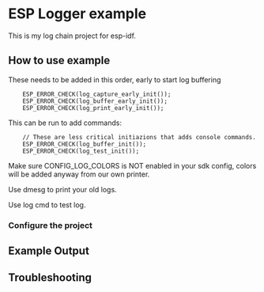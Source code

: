 # ESP Logger example

This is my log chain project for esp-idf.

## How to use example

These needs to be added in this order, early to start log buffering
```
    ESP_ERROR_CHECK(log_capture_early_init());
    ESP_ERROR_CHECK(log_buffer_early_init());
    ESP_ERROR_CHECK(log_print_early_init());
```

This can be run to add commands:
```
    // These are less critical initiazions that adds console commands.
    ESP_ERROR_CHECK(log_buffer_init());
    ESP_ERROR_CHECK(log_test_init());
```


Make sure CONFIG_LOG_COLORS is NOT enabled in your sdk config, colors will be added anyway from our own printer.

Use dmesg to print your old logs.

Use log cmd to test log.

### Configure the project

## Example Output

## Troubleshooting
